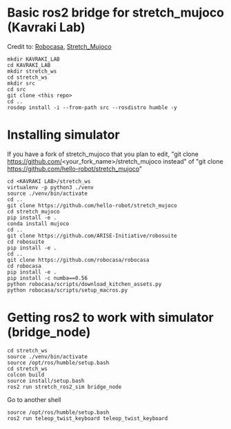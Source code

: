 # Basic ros2 bridge for stretch_mujoco (Kavraki Lab)

Credit to:
[Robocasa](https://github.com/robocasa/robocasa),
[Stretch_Mujoco](https://github.com/hello-robot/stretch_mujoco)


```
mkdir KAVRAKI_LAB
cd KAVRAKI_LAB
mkdir stretch_ws
cd stretch_ws
mkdir src
cd src
git clone <this repo>
cd ..
rosdep install -i --from-path src --rosdistro humble -y
```

# Installing simulator
If you have a fork of stretch_mujoco that you plan to edit, "git clone https://github.com/<your_fork_name>/stretch_mujoco instead" of "git clone https://github.com/hello-robot/stretch_mujoco"

```
cd <KAVRAKI LAB>/stretch_ws
virtualenv -p python3 ./venv
source ./venv/bin/activate
cd ..
git clone https://github.com/hello-robot/stretch_mujoco
cd stretch_mujoco
pip install -e .
conda install mujoco
cd ..
git clone https://github.com/ARISE-Initiative/robosuite
cd robosuite
pip install -e .
cd ..
git clone https://github.com/robocasa/robocasa
cd robocasa
pip install -e .
pip install -c numba==0.56
python robocasa/scripts/download_kitchen_assets.py  
python robocasa/scripts/setup_macros.py   
```

# Getting ros2 to work with simulator (bridge_node)
```
cd stretch_ws
source ./venv/bin/activate
source /opt/ros/humble/setup.bash
cd stretch_ws
colcon build
source install/setup.bash
ros2 run stretch_ros2_sim bridge_node
```

Go to another shell
```
source /opt/ros/humble/setup.bash
ros2 run teleop_twist_keyboard teleop_twist_keyboard
```
